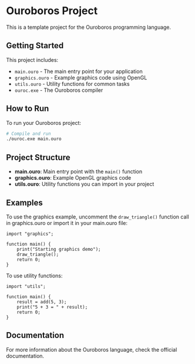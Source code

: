 # Ouroboros Project

This is a template project for the Ouroboros programming language.

## Getting Started

This project includes:
- `main.ouro` - The main entry point for your application
- `graphics.ouro` - Example graphics code using OpenGL
- `utils.ouro` - Utility functions for common tasks
- `ouroc.exe` - The Ouroboros compiler

## How to Run

To run your Ouroboros project:

```bash
# Compile and run
./ouroc.exe main.ouro
```

## Project Structure

- **main.ouro**: Main entry point with the `main()` function
- **graphics.ouro**: Example OpenGL graphics code
- **utils.ouro**: Utility functions you can import in your project

## Examples

To use the graphics example, uncomment the `draw_triangle()` function call in graphics.ouro or import it in your main.ouro file:

```ouroboros
import "graphics";

function main() {
    print("Starting graphics demo");
    draw_triangle();
    return 0;
}
```

To use utility functions:

```ouroboros
import "utils";

function main() {
    result = add(5, 3);
    print("5 + 3 = " + result);
    return 0;
}
```

## Documentation

For more information about the Ouroboros language, check the official documentation. 
